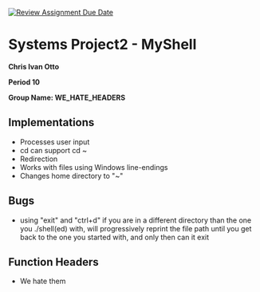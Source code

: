 [![Review Assignment Due Date](https://classroom.github.com/assets/deadline-readme-button-22041afd0340ce965d47ae6ef1cefeee28c7c493a6346c4f15d667ab976d596c.svg)](https://classroom.github.com/a/Tfg6waJb)
# Systems Project2 - MyShell

**Chris Ivan Otto**

**Period 10**

**Group Name: WE_HATE_HEADERS**

## Implementations
+ Processes user input
+ cd can support cd ~
+ Redirection
+ Works with files using Windows line-endings
+ Changes home directory to "~"
## Bugs
+ using "exit" and "ctrl+d" if you are in a different directory than the one you ./shell(ed) with, will progressively reprint the file path until you get back to the one you started with, and only then can it exit
## Function Headers
+ We hate them

